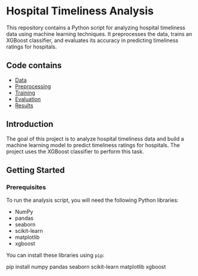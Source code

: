 # Hospital Timeliness Analysis

This repository contains a Python script for analyzing hospital timeliness data using machine learning techniques. It preprocesses the data, trains an XGBoost classifier, and evaluates its accuracy in predicting timeliness ratings for hospitals.

## Code contains

- [Data](#data)
- [Preprocessing](#preprocessing)
- [Training](#training)
- [Evaluation](#evaluation)
- [Results](#results)


## Introduction

The goal of this project is to analyze hospital timeliness data and build a machine learning model to predict timeliness ratings for hospitals. The project uses the XGBoost classifier to perform this task.

## Getting Started

### Prerequisites

To run the analysis script, you will need the following Python libraries:

- NumPy
- pandas
- seaborn
- scikit-learn
- matplotlib
- xgboost

You can install these libraries using `pip`:

pip install numpy pandas seaborn scikit-learn matplotlib xgboost


